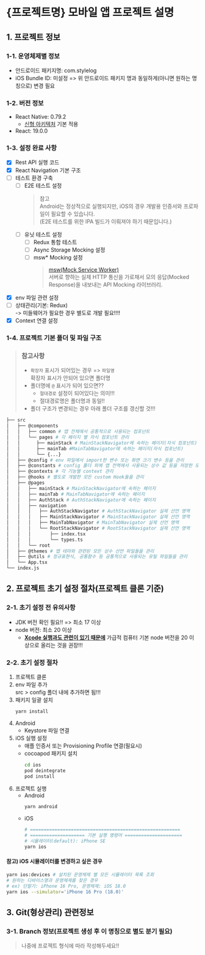 # {프로젝트명} 모바일 앱 프로젝트 설명

## 1. 프로젝트 정보

### 1-1. 운영체제별 정보

- 안드로이드 패키지명: com.stylelog
- iOS Bundle ID: 미설정 => 위 안드로이드 패키지 명과 동일하게(아니면 원하는 명칭으로) 변경 필요

### 1-2. 버전 정보

- React Native: 0.79.2
  - [신형 아키텍처](https://reactnative.dev/architecture/landing-page) 기본 적용
- React: 19.0.0

### 1-3. 설정 완료 사항

- [x] Rest API 실행 코드
- [x] React Navigation 기본 구조
- [ ] 테스트 환경 구축
  - [ ] E2E 테스트 설정
    > 참고  
    > Android는 정상적으로 실행되지만, iOS의 경우 개발용 인증서와 프로파일이 필요할 수 있습니다.  
    > (E2E 테스트를 위한 IPA 빌드가 이뤄져야 하기 때문입니다.)
  - [ ] 유닛 테스트 설정
    - [ ] Redux 통합 테스트
    - [ ] Async Storage Mocking 설정
    - [ ] msw\* Mocking 설정
      > [msw(Mock Service Worker)](https://mswjs.io/)  
      > 서버로 향하는 실제 HTTP 통신을 가로채서 모의 응답(Mocked Response)을 내보내는 API Mocking 라이브러리.
- [x] env 파일 관련 설정
- [ ] 상태관리(기본: Redux)  
       -> 미들웨어가 필요한 경우 별도로 개발 필요!!!!
- [x] Context 연결 설정

### 1-4. 프로젝트 기본 폴더 및 파일 구조

> ### 참고사항
>
> - `확장자` 표시가 되어있는 경우 => `파일명`  
>   확장자 표시가 안되어 있으면 폴더명
> - 폴더명에 `@` 표시가 되어 있으면??
>   - `절대경로` 설정이 되어있다는 의미!!!
>   - 절대경로명은 폴더명과 동일!!
> - 폴더 구조가 변경되는 경우 아래 폴더 구조를 갱신할 것!!!

```bash
├── src
│   ├── @components
│   │   ├── common # 앱 전체에서 공통적으로 사용되는 컴포넌트
│   │   └── pages # 각 페이지 별 자식 컴포넌트 관리
│   │      ├── mainStack # MainStackNavigator에 속하는 페이지(자식 컴포넌트)
│   │      ├── mainTab #MainTabNavigator에 속하는 페이지(자식 컴포넌트)
│   │      └── {...}
│   ├── @config # env 파일에서 import한 변수 또는 화면 크기 변수 등을 관리
│   ├── @constants # config 폴더 외에 앱 전역에서 사용되는 상수 값 등을 저장한 모든 파일을 관리
│   ├── @contexts # 각 기능별 context 관리
│   ├── @hooks # 별도로 개발한 모든 custom Hook들을 관리
│   ├── @pages
│   │   ├── mainStack # MainStackNavigator에 속하는 페이지
│   │   ├── mainTab # MainTabNavigator에 속하는 페이지
│   │   ├── AuthStack # AuthStackNavigator에 속하는 페이지
│   │   ├── navigation
│   │   │   ├── AuthStackNavigator # AuthStackNavigator 실제 선언 영역
│   │   │   ├── MainStackNavigator # MainStackNavigator 실제 선언 영역
│   │   │   ├── MainTabNavigator # MainTabNavigator 실제 선언 영역
│   │   │   └── RootStackNavigator # RootStackNavigator 실제 선언 영역
│   │   │       ├── index.tsx
│   │   │       └── types.ts
│   │   └── root
│   ├── @themes # 앱 테마와 관련된 모든 상수 선언 파일들을 관리
│   ├── @utils # 정규표현식, 공통함수 등 공통적으로 사용되는 유틸 파일들을 관리
│   └── App.tsx
└── index.js
```

## 2. 프로젝트 초기 설정 절차(프로젝트 클론 기준)

### 2-1. 초기 설정 전 유의사항

- JDK 버전 확인 필요!! => 최소 17 이상
- node 버전: 최소 20 이상
  - **<u>Xcode 실행과도 관련이 있기 때문에</u>** 가급적 컴퓨터 기본 node 버전을 20 이상으로 올리는 것을 권장!!!

### 2-2. 초기 설정 절차

1. 프로젝트 클론
2. env 파일 추가  
   src > config 폴더 내에 추가하면 됨!!!
3. 패키지 일괄 설치
   ```bash
   yarn install
   ```
4. Android
   - Keystore 파일 연결
5. iOS 실행 설정
   - 애플 인증서 또는 Provisioning Profile 연결(필요시)
   - cocoapod 패키지 설치
     ```bash
     cd ios
     pod deintegrate
     pod install
     ```
6. 프로젝트 실행
   - Android
     ```bash
     yarn android
     ```
   - iOS
     ```bash
     # =======================================================
     # ==================== 기본 실행 명령어 =====================
     # 시뮬레이터(default): iPhone SE
     yarn ios
     ```

#### 참고) iOS 시뮬레이터를 변경하고 싶은 경우

```bash
yarn ios:devices # 설치된 운영체제 별 모든 시뮬레이터 목록 조회
# 원하는 디바이스명과 운영체제를 찾은 경우
# ex) 단말기: iPhone 16 Pro, 운영체제: iOS 18.0
yarn ios --simulator='iPhone 16 Pro (18.0)'
```

## 3. Git(형상관리) 관련정보

### 3-1. Branch 정보(프로젝트 생성 후 이 명칭으로 별도 분기 필요)

> 나중에 프로젝트 형식에 따라 작성해두세요!!
